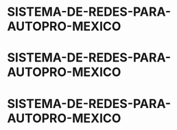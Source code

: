 # SISTEMA-DE-REDES-PARA-AUTOPRO-MEXICO
# SISTEMA-DE-REDES-PARA-AUTOPRO-MEXICO
# SISTEMA-DE-REDES-PARA-AUTOPRO-MEXICO
